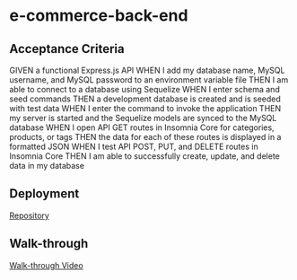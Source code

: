 # e-commerce-back-end

## Acceptance Criteria
GIVEN a functional Express.js API
WHEN I add my database name, MySQL username, and MySQL password to an environment variable file
THEN I am able to connect to a database using Sequelize
WHEN I enter schema and seed commands
THEN a development database is created and is seeded with test data
WHEN I enter the command to invoke the application
THEN my server is started and the Sequelize models are synced to the MySQL database
WHEN I open API GET routes in Insomnia Core for categories, products, or tags
THEN the data for each of these routes is displayed in a formatted JSON
WHEN I test API POST, PUT, and DELETE routes in Insomnia Core
THEN I am able to successfully create, update, and delete data in my database

## Deployment

[Repository](https://github.com/zoeedge16/e-commerce-back-end)

## Walk-through
[Walk-through Video](https://drive.google.com/file/d/15xMyYZo9EGGga_znYKR1t4roNPcJmObp/view?usp=drive_link)
